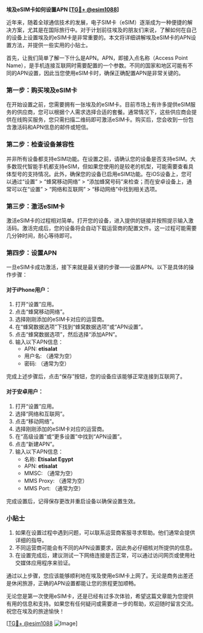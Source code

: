 **埃及eSIM卡如何设置APN [[TG💪+ @esim1088](https://t.me/s/esim1088)]**

近年来，随着全球通信技术的发展，电子SIM卡（eSIM）逐渐成为一种便捷的解决方案，尤其是在国际旅行中。对于计划前往埃及的朋友们来说，了解如何在自己的设备上设置埃及的eSIM卡是非常重要的。本文将详细讲解埃及eSIM卡的APN设置方法，并提供一些实用的小贴士。

首先，让我们简单了解一下什么是APN。APN，即接入点名称（Access Point Name），是手机连接互联网时需要配置的一个参数。不同的国家和地区可能有不同的APN设置，因此当您使用eSIM卡时，确保正确配置APN是非常关键的。

### 第一步：购买埃及eSIM卡

在开始设置之前，您需要拥有一张埃及的eSIM卡。目前市场上有许多提供eSIM服务的供应商，您可以根据个人需求选择合适的套餐。通常情况下，这些供应商会提供在线购买服务，您只需扫描二维码即可激活eSIM卡。购买后，您会收到一份包含激活码和APN信息的邮件或短信。

### 第二步：检查设备兼容性

并非所有设备都支持eSIM功能。在设置之前，请确认您的设备是否支持eSIM。大多数现代智能手机都支持eSIM，但如果您使用的是较老的机型，可能需要查看具体型号的支持情况。此外，确保您的设备已启用eSIM功能。在iOS设备上，您可以通过“设置” > “蜂窝移动网络” > “添加蜂窝号码”来检查；而在安卓设备上，通常可以在“设置” > “网络和互联网” > “移动网络”中找到相关选项。

### 第三步：激活eSIM卡

激活eSIM卡的过程相对简单。打开您的设备，进入提供的链接并按照提示输入激活码。激活完成后，您的设备将会自动下载运营商的配置文件。这一过程可能需要几分钟时间，耐心等待即可。

### 第四步：设置APN

一旦eSIM卡成功激活，接下来就是最关键的步骤——设置APN。以下是具体的操作步骤：

#### 对于iPhone用户：
1. 打开“设置”应用。
2. 点击“蜂窝移动网络”。
3. 选择刚刚添加的eSIM卡对应的运营商。
4. 在“蜂窝数据选项”下找到“蜂窝数据选项”或“APN设置”。
5. 点击“蜂窝数据选项”，然后选择“添加APN”。
6. 输入以下APN信息：
   - APN: **etisalat**
   - 用户名: （通常为空）
   - 密码: （通常为空）

完成上述步骤后，点击“保存”按钮，您的设备应该能够正常连接到互联网了。

#### 对于安卓用户：
1. 打开“设置”应用。
2. 选择“网络和互联网”。
3. 点击“移动网络”。
4. 选择刚刚添加的eSIM卡对应的运营商。
5. 在“高级设置”或“更多设置”中找到“APN设置”。
6. 点击“新建APN”。
7. 输入以下APN信息：
   - 名称: **Etisalat Egypt**
   - APN: **etisalat**
   - MMSC: （通常为空）
   - MMS Proxy: （通常为空）
   - MMS Port: （通常为空）

完成设置后，记得保存更改并重启设备以确保设置生效。

### 小贴士

1. 如果在设置过程中遇到问题，可以联系运营商客服寻求帮助。他们通常会提供详细的指导。
2. 不同运营商可能会有不同的APN设置要求，因此务必仔细核对所提供的信息。
3. 在设置完成后，建议测试一下网络连接是否正常，可以通过访问网页或使用社交媒体应用程序来验证。

通过以上步骤，您应该能够顺利地在埃及使用eSIM卡上网了。无论是商务出差还是休闲旅游，正确的APN设置都能让您的旅程更加顺畅。

无论您是第一次使用eSIM卡，还是已经有过多次体验，希望这篇文章能为您提供有用的信息和支持。如果您有任何疑问或需要进一步的帮助，欢迎随时留言交流。祝您在埃及的旅途愉快！

[[TG💪+ @esim1088](https://t.me/s/esim1088) ![Image](https://i.postimg.cc/4NQfJmqS/Snipaste-2025-05-13-00-14-12.png)]